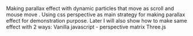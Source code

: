 Making parallax effect with dynamic particles that move as scroll and mouse move . Using css perspective as main strategy for making parallax effect for demonstration purpose. Later I will also show how to make same effect with 2 ways: 
Vanilla javascript - perspective matrix
Three.js
